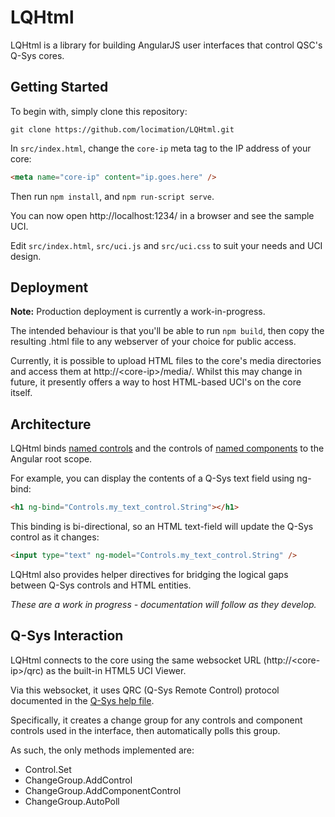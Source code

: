# LQHtml

LQHtml is a library for building AngularJS user interfaces that control QSC's Q-Sys cores.


## Getting Started

To begin with, simply clone this repository:
```
git clone https://github.com/locimation/LQHtml.git
```

In `src/index.html`, change the `core-ip` meta tag to the IP address of your core:
```html
<meta name="core-ip" content="ip.goes.here" />
```

Then run `npm install`, and `npm run-script serve`.

You can now open http://localhost:1234/ in a browser and see the sample UCI.

Edit `src/index.html`, `src/uci.js` and `src/uci.css` to suit your needs and UCI design.


## Deployment
**Note:** Production deployment is currently a work-in-progress.

The intended behaviour is that you'll be able to run `npm build`, then copy the resulting .html file to any webserver of your choice for public access.

Currently, it is possible to upload HTML files to the core's media directories and access them at http://&lt;core-ip&gt;/media/.
Whilst this may change in future, it presently offers a way to host HTML-based UCI's on the core itself.


## Architecture

LQHtml binds [named controls](https://q-syshelp.qsc.com/Content/Schematic_Library/external_control.htm) and the controls of [named components](https://training.qsc.com/mod/book/view.php?id=1178) to the Angular root scope.

For example, you can display the contents of a Q-Sys text field using ng-bind:

```html
<h1 ng-bind="Controls.my_text_control.String"></h1>
```

This binding is bi-directional, so an HTML text-field will update the Q-Sys control as it changes:
```html
<input type="text" ng-model="Controls.my_text_control.String" />
```

LQHtml also provides helper directives for bridging the logical gaps between Q-Sys controls and HTML entities.

*These are a work in progress - documentation will follow as they develop.*


## Q-Sys Interaction

LQHtml connects to the core using the same websocket URL (http://&lt;core-ip&gt;/qrc) as the built-in HTML5 UCI Viewer.

Via this websocket, it uses QRC (Q-Sys Remote Control) protocol documented in the [Q-Sys help file](https://q-syshelp.qsc.com/Content/External_Control/Q-Sys_Remote_Control/QRC.htm).

Specifically, it creates a change group for any controls and component controls used in the interface, then automatically polls this group.

As such, the only methods implemented are:
- Control.Set
- ChangeGroup.AddControl
- ChangeGroup.AddComponentControl
- ChangeGroup.AutoPoll
